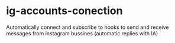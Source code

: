 # ig-accounts-conection
Automatically connect and subscribe to hooks to send and receive messages from instagram bussines (automatic replies with IA)
